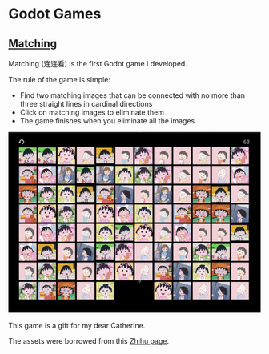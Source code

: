 # Godot Games

## [Matching](https://henryrlee.github.io/GodotGames/Matching/)

Matching (连连看) is the first Godot game I developed.

The rule of the game is simple:

* Find two matching images that can be connected with no more than three
straight lines in cardinal directions
* Click on matching images to eliminate them
* The game finishes when you eliminate all the images

[![Matching](docs/images/matching.gif)](https://henryrlee.github.io/GodotGames/Matching/)

This game is a gift for my dear Catherine.

The assets were borrowed from this
[Zhihu page](https://zhuanlan.zhihu.com/p/141303512).

